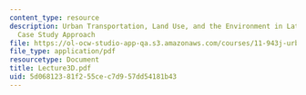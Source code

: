 ```yaml
---
content_type: resource
description: Urban Transportation, Land Use, and the Environment in Latin America:A
  Case Study Approach
file: https://ol-ocw-studio-app-qa.s3.amazonaws.com/courses/11-943j-urban-transportation-land-use-and-the-environment-spring-2002/5d06812381f255cec7d957dd54181b43_Lecture3D.pdf
file_type: application/pdf
resourcetype: Document
title: Lecture3D.pdf
uid: 5d068123-81f2-55ce-c7d9-57dd54181b43
---
```

